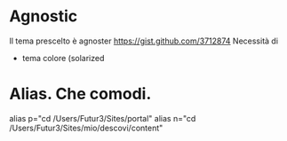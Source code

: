 # Agnostic
Il tema prescelto è agnoster
https://gist.github.com/3712874
Necessità di
 * tema colore (solarized

# Alias. Che comodi.
alias p="cd /Users/Futur3/Sites/portal"
alias n="cd /Users/Futur3/Sites/mio/descovi/content"
